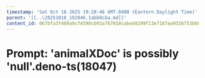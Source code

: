 ```yaml
---
timestamp: 'Sat Oct 18 2025 19:28:46 GMT-0400 (Eastern Daylight Time)'
parent: '[[..\20251018_192846.1abb8cba.md]]'
content_id: 067bfa3f489a9cf4590cb93a767018cabed4199f13e7167aa9316753b6629268
---
```


# Prompt: 'animalXDoc' is possibly 'null'.deno-ts(18047)
